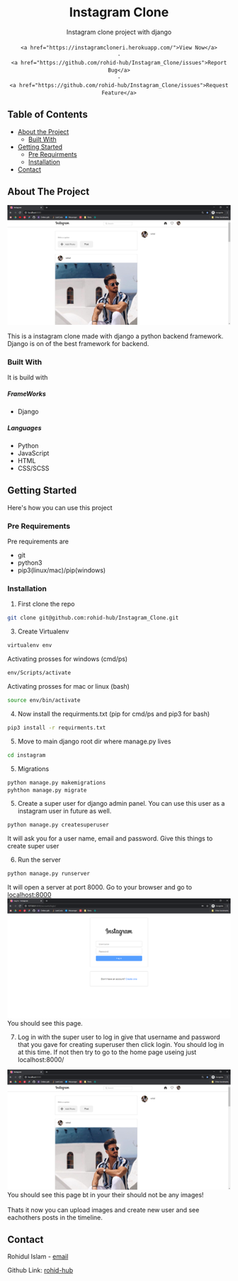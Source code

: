 <p align="center">

  <h1 align="center">Instagram Clone</h1>

  <p align="center">
    Instagram clone project with django
    <br />
    <br 
    
    <a href="https://instagramcloneri.herokuapp.com/">View Now</a>
    ·
    <a href="https://github.com/rohid-hub/Instagram_Clone/issues">Report Bug</a>
    ·
    <a href="https://github.com/rohid-hub/Instagram_Clone/issues">Request Feature</a>
  </p>
</p>


<!-- TABLE OF CONTENTS -->
## Table of Contents

* [About the Project](#about-the-project)
  * [Built With](#built-with)
* [Getting Started](#getting-started)
  * [Pre Requirments](#pre-requirements)
  * [Installation](#installation)
* [Contact](#contact)



<!-- ABOUT THE PROJECT -->
## About The Project

<p align="center"><img src="./screen_shots/timeline.png" ><p>

This is a instagram clone made with django a python backend framework. Django is on of the best framework for backend.

### Built With
It is build with
##### FrameWorks
* Django
##### Languages
* Python
* JavaScript
* HTML
* CSS/SCSS



<!-- GETTING STARTED -->
## Getting Started

Here's how you can use this project

### Pre Requirements

Pre requirements are
* git
* python3
* pip3(linux/mac)/pip(windows)

### Installation

1. First clone the repo
```sh
git clone git@github.com:rohid-hub/Instagram_Clone.git
```
3. Create Virtualenv
```sh
virtualenv env
```
Activating prosses for windows (cmd/ps)
```cmd
env/Scripts/activate
```
Activating prosses for mac or linux (bash)
```sh
source env/bin/activate
```
4. Now install the requirments.txt (pip for cmd/ps and pip3 for bash)
```cmd
pip3 install -r requirments.txt
```
5. Move to main django root dir where manage.py lives
```sh
cd instagram
```
5. Migrations
```sh
python manage.py makemigrations
pyhthon manage.py migrate
```
5. Create a super user for django admin panel. You can use this user as a instagram user in future as well.
```sh
python manage.py createsuperuser
```
It will ask you for a user name, email and password. Give this things to create super user

6. Run the server
```sh
python manage.py runserver
```
It will open a server at port 8000. Go to your browser and go to 
[localhost:8000](localhost:8000/)
<img src="./screen_shots/login.png">
You should see this page.

7. Log in with the super user
  to log in give that username and password that you gave for creating superuser then click login. You should log in at this time. If not then try to go to the home page useing just localhost:8000/

<img src="./screen_shots/timeline.png">
  You should see this page bt in your their should not be any images!
  <br>
  <br>
  Thats it now you can upload images and create new user and see eachothers posts in the timeline.

<!-- CONTACT -->
## Contact

Rohidul Islam - [email](rohidul677@gmail.com)

Github Link: [rohid-hub](https://github.com/rohid-hub)
